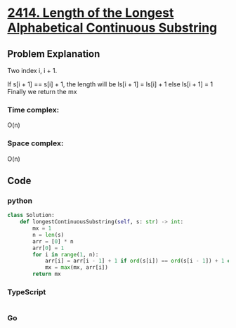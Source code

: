 # [2414. Length of the Longest Alphabetical Continuous Substring](https://leetcode.cn/problems/length-of-the-longest-alphabetical-continuous-substring/description/?envType=daily-question&envId=2024-09-19)

## Problem Explanation
Two index i, i + 1.

If s[i + 1] == s[i] + 1, the length will be ls[i + 1] = ls[i] + 1 else ls[i + 1] = 1
Finally we return the mx
### Time complex:
O(n)
### Space complex:
O(n)
## Code

### python
```python
class Solution:
    def longestContinuousSubstring(self, s: str) -> int:
        mx = 1
        n = len(s)
        arr = [0] * n
        arr[0] = 1
        for i in range(1, n):
            arr[i] = arr[i - 1] + 1 if ord(s[i]) == ord(s[i - 1]) + 1 else 1
            mx = max(mx, arr[i])
        return mx

```

### TypeScript
```TypeScript


```

### Go
```go
```